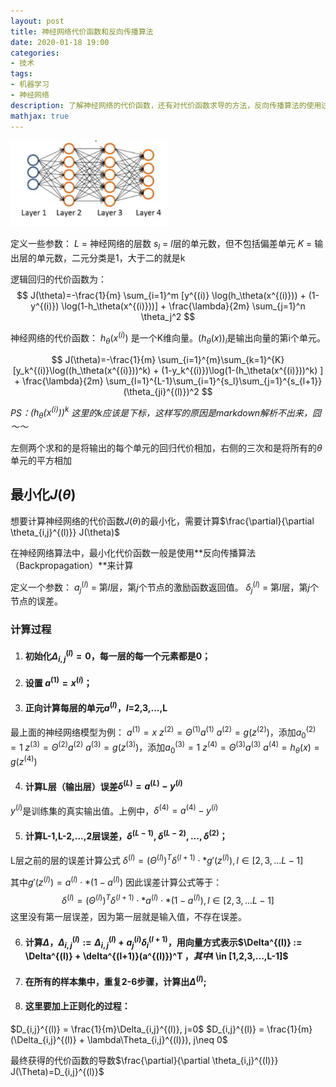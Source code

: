 ```yaml
---
layout: post
title: 神经网络代价函数和反向传播算法
date: 2020-01-18 19:00
categories:
- 技术
tags:
- 机器学习
- 神经网络
description: 了解神经网络的代价函数，还有对代价函数求导的方法，反向传播算法的使用过程。
mathjax: true
---
```


<img width="50%" src="/images/ml_18.jpg" alt="多层神经网络">

定义一些参数：
$L$ = 神经网络的层数
$s_l$ = $l$层的单元数，但不包括偏差单元
$K$ = 输出层的单元数，二元分类是1，大于二的就是k

逻辑回归的代价函数为：
$$ J(\theta)=-\frac{1}{m} \sum_{i=1}^m [y^{(i)} \log(h_\theta(x^{(i)})) + (1-y^{(i)}) \log(1-h_\theta(x^{(i)}))] + \frac{\lambda}{2m} \sum_{j=1}^n \theta_j^2 $$


神经网络的代价函数：
$h_\theta(x^{(i)})$ 是一个K维向量。$(h_\theta(x))_i$是输出向量的第i个单元。

$$ J(\theta)=-\frac{1}{m} \sum_{i=1}^{m}\sum_{k=1}^{K} [y_k^{(i)}\log((h_\theta(x^{(i)}))^k) + (1-y_k^{(i)})\log(1-(h_\theta(x^{(i)}))^k) ] + \frac{\lambda}{2m} \sum_{l=1}^{L-1}\sum_{i=1}^{s_l}\sum_{j=1}^{s_{l+1}}(\theta_{ji}^{(l)})^2 $$

*PS：$(h_\theta(x^{(i)}))^k$ 这里的$k$应该是下标，这样写的原因是markdown解析不出来，囧～～*

左侧两个求和的是将输出的每个单元的回归代价相加，右侧的三次和是将所有的$\theta$单元的平方相加

## 最小化$J(\theta)$

想要计算神经网络的代价函数$J(\theta)$的最小化，需要计算$\frac{\partial}{\partial \theta_{i,j}^{(l)}} J(\theta)$

在神经网络算法中，最小化代价函数一般是使用**反向传播算法（Backpropagation）**来计算

定义一个参数：
$a_j^{(l)}$ = 第$l$层，第$j$个节点的激励函数返回值。
$\delta_j^{(l)}$ = 第$l$层，第$j$个节点的误差。

### 计算过程

1. #### 初始化$\Delta_{i,j}^{(l)}=0$，每一层的每一个元素都是0；
2. #### 设置 $a^{(1)}=x^{(i)}$；
3. #### 正向计算每层的单元$a^{(l)}$，$l$=2,3,...,L

最上面的神经网络模型为例：
$a^{(1)}=x$
$z^{(2)}=\Theta^{(1)}a^{(1)}$
$a^{(2)}=g(z^{(2)})$，添加$a_0^{(2)}=1$
$z^{(3)}=\Theta^{(2)}a^{(2)}$
$a^{(3)}=g(z^{(3)})$，添加$a_0^{(3)}=1$
$z^{(4)}=\Theta^{(3)}a^{(3)}$
$a^{(4)}=h_\theta(x)=g(z^{(4)})$

4. #### 计算L层（输出层）误差$\delta^{(L)}=a^{(L)}-y^{(i)}$

$y^{(i)}$是训练集的真实输出值。上例中，$\delta^{(4)}=a^{(4)}-y^{(i)}$

5. #### 计算L-1,L-2,...,2层误差，$\delta^{(L-1)},\delta^{(L-2)},...,\delta^{(2)}$；

L层之前的层的误差计算公式
$\delta^{(l)}=(\Theta^{(l)})^T\delta^{(l+1)} \cdot*g\prime(z^{(l)}),l \in [2,3,...L-1]$

其中$g\prime(z^{(l)})=a^{(l)} \cdot* (1-a^{(l)})$
因此误差计算公式等于：
$$ \delta^{(l)}=(\Theta^{(l)})^T\delta^{(l+1)} \cdot* a^{(l)} \cdot* (1-a^{(l)}),l \in [2,3,...L-1] $$
这里没有第一层误差，因为第一层就是输入值，不存在误差。

6. #### 计算$\Delta$，$\Delta_{i,j}^{(l)} := \Delta_{i,j}^{(l)} + a_j^{(i)}\delta_i^{(l+1)}$，用向量方式表示$\Delta^{(l)} := \Delta^{(l)} + \delta^{(l+1)}(a^{(l)})^T $，其中$l \in [1,2,3,...,L-1]$

7. #### 在所有的样本集中，重复2-6步骤，计算出$\Delta^{(l)}$;

8. #### 这里要加上正则化的过程：

$D_{i,j}^{(l)} = \frac{1}{m}\Delta_{i,j}^{(l)}, j=0$
$D_{i,j}^{(l)} = \frac{1}{m}(\Delta_{i,j}^{(l)} + \lambda\Theta_{i,j}^{(l)}), j\neq 0$

最终获得的代价函数的导数$\frac{\partial}{\partial \theta_{i,j}^{(l)}} J(\Theta)=D_{i,j}^{(l)}$
